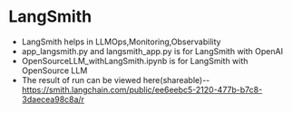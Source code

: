 # LangSmith
- LangSmith helps in LLMOps,Monitoring,Observability
- app_langsmith.py and langsmith_app.py is for LangSmith with OpenAI
- OpenSourceLLM_withLangSmith.ipynb is for LangSmith with OpenSource LLM
- The result of run can be viewed here(shareable)--https://smith.langchain.com/public/ee6eebc5-2120-477b-b7c8-3daecea98c8a/r
